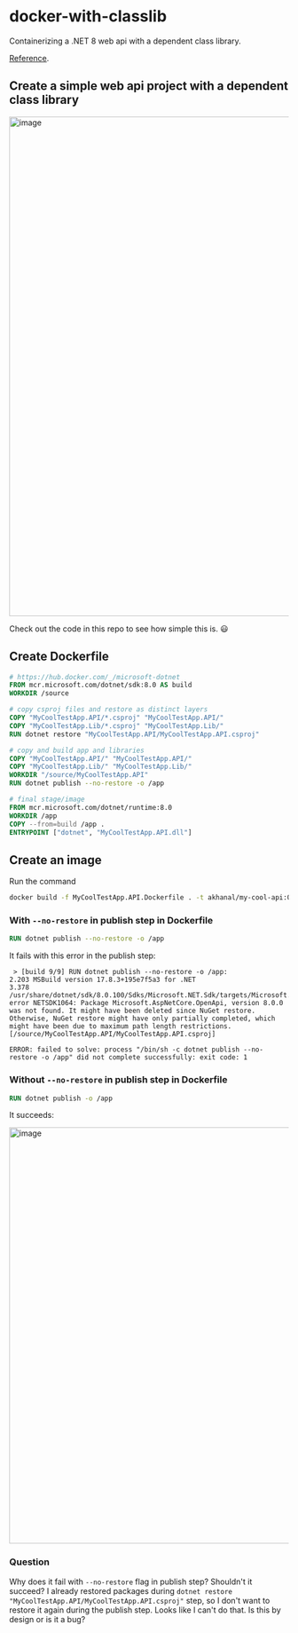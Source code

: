# docker-with-classlib
Containerizing a .NET 8 web api with a dependent class library.

[Reference](https://github.com/dotnet/dotnet-docker/tree/main/samples/complexapp).

## Create a simple web api project with a dependent class library
<img width="900" alt="image" src="https://github.com/affableashish/docker-with-classlib/assets/30603497/4e5d4512-e3e7-49ed-b263-a3686cc3d853">

Check out the code in this repo to see how simple this is. 😃

## Create Dockerfile
```dockerfile
# https://hub.docker.com/_/microsoft-dotnet
FROM mcr.microsoft.com/dotnet/sdk:8.0 AS build
WORKDIR /source

# copy csproj files and restore as distinct layers
COPY "MyCoolTestApp.API/*.csproj" "MyCoolTestApp.API/"
COPY "MyCoolTestApp.Lib/*.csproj" "MyCoolTestApp.Lib/"
RUN dotnet restore "MyCoolTestApp.API/MyCoolTestApp.API.csproj"

# copy and build app and libraries
COPY "MyCoolTestApp.API/" "MyCoolTestApp.API/"
COPY "MyCoolTestApp.Lib/" "MyCoolTestApp.Lib/"
WORKDIR "/source/MyCoolTestApp.API"
RUN dotnet publish --no-restore -o /app

# final stage/image
FROM mcr.microsoft.com/dotnet/runtime:8.0
WORKDIR /app
COPY --from=build /app .
ENTRYPOINT ["dotnet", "MyCoolTestApp.API.dll"]
```

## Create an image 
Run the command
```bash
docker build -f MyCoolTestApp.API.Dockerfile . -t akhanal/my-cool-api:0.1.1
```
### With `--no-restore` in publish step in Dockerfile
```dockerfile
RUN dotnet publish --no-restore -o /app
```

It fails with this error in the publish step:
```
 > [build 9/9] RUN dotnet publish --no-restore -o /app:
2.203 MSBuild version 17.8.3+195e7f5a3 for .NET
3.378 /usr/share/dotnet/sdk/8.0.100/Sdks/Microsoft.NET.Sdk/targets/Microsoft.PackageDependencyResolution.targets(266,5): error NETSDK1064: Package Microsoft.AspNetCore.OpenApi, version 8.0.0 was not found. It might have been deleted since NuGet restore. Otherwise, NuGet restore might have only partially completed, which might have been due to maximum path length restrictions. [/source/MyCoolTestApp.API/MyCoolTestApp.API.csproj]

ERROR: failed to solve: process "/bin/sh -c dotnet publish --no-restore -o /app" did not complete successfully: exit code: 1
```

### Without `--no-restore` in publish step in Dockerfile
```dockerfile
RUN dotnet publish -o /app
```

It succeeds:

<img width="750" alt="image" src="https://github.com/affableashish/docker-with-classlib/assets/30603497/15c31a17-b11e-42e1-a8d7-737114e12524">

### Question
Why does it fail with `--no-restore` flag in publish step? Shouldn't it succeed? I already restored packages during `dotnet restore "MyCoolTestApp.API/MyCoolTestApp.API.csproj"` step, so I don't want to restore it again during the publish step. Looks like I can't do that.
Is this by design or is it a bug?

